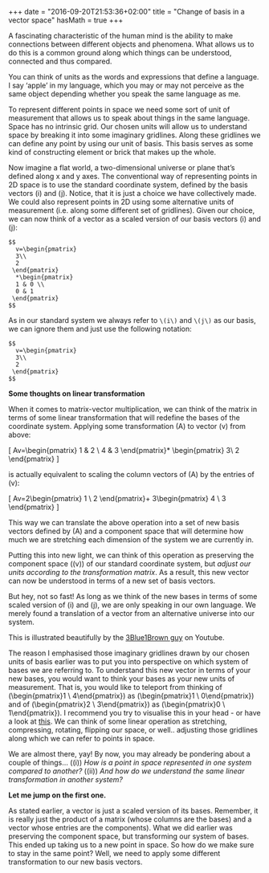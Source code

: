 +++
date = "2016-09-20T21:53:36+02:00"
title = "Change of basis in a vector space"
hasMath = true
+++

A fascinating characteristic of the human mind is the ability to make connections between different objects and phenomena. What allows us to do this is a common ground along which things can be understood, connected and thus compared.

You can think of units as the words and expressions that define a language. I say ‘apple’ in my language, which you may or may not perceive as the same object depending whether you speak the same language as me.

To represent different points in space we need some sort of unit of measurement that allows us to speak about things in the same language. Space has no intrinsic grid. Our chosen units will allow us to understand space by breaking it into some imaginary gridlines. Along these gridlines we can define any point by using our unit of basis. This basis serves as some kind of constructing element or brick that makes up the whole.

Now imagine a flat world, a two-dimensional universe or plane that’s defined along x and y axes. The conventional way of representing points in 2D space is to use the standard coordinate system, defined by the basis vectors \(i\) and \(j\). Notice, that it is just a choice we have collectively made. We could also represent points in 2D using some alternative units of measurement (i.e. along some different set of gridlines).
Given our choice, we can now think of a vector as a scaled version of our basis vectors \(i\) and \(j\):

```
$$
  v=\begin{pmatrix}
  3\\
  2
 \end{pmatrix}
  *\begin{pmatrix}
  1 & 0 \\
  0 & 1
 \end{pmatrix}
$$
```

As in our standard system we always refer to `\(i\)` and `\(j\)` as our basis, we can ignore them and just use the following notation:
```
$$
  v=\begin{pmatrix}
  3\\
  2
 \end{pmatrix}
$$
```

**Some thoughts on linear transformation**

When it comes to matrix-vector multiplication, we can think of the matrix in terms of some linear transformation that will redefine the bases of the coordinate system. Applying some transformation \(A\) to vector \(v\) from above:

\[
 Av=\begin{pmatrix}
  1 & 2 \\
  4 & 3
 \end{pmatrix}*
  \begin{pmatrix}
  3\\
  2
 \end{pmatrix}
\]

is actually equivalent to scaling the column vectors of \(A\) by the entries of \(v\):

\[
 Av=2\begin{pmatrix}
  1 \\
  2
 \end{pmatrix}+
  3\begin{pmatrix}
  4 \\
  3
 \end{pmatrix}
\]

This way we can translate the above operation into a set of new basis vectors defined by \(A\) and a component space that will determine how much we are stretching each dimension of the system we are currently in.

Putting this into new light, we can think of this operation as preserving the component space (\(v\)) of our standard coordinate system, but _adjust our units according to the transformation matrix_. As a result, this new vector can now be understood in terms of a new set of basis vectors.

But hey, not so fast! As long as we think of the new bases in terms of some scaled version of \(i\) and \(j\), we are only speaking in our own language. We merely found a translation of a vector from an alternative universe into our system.

This is illustrated beautifully by the [3Blue1Brown guy](https://www.youtube.com/watch?v=P2LTAUO1TdA) on Youtube.

The reason I emphasised those imaginary gridlines drawn by our chosen units of basis earlier was to put you into perspective on which system of bases we are referring to. To understand this new vector in terms of your new bases, you would want to think your bases as your new units of measurement. That is, you would like to teleport from thinking of \(\begin{pmatrix}1 \\ 4\end{pmatrix}\) as \(\begin{pmatrix}1 \\ 0\end{pmatrix}\) and of \(\begin{pmatrix}2 \\ 3\end{pmatrix}\) as \(\begin{pmatrix}0 \\ 1\end{pmatrix}\). I recommend you try to visualise this in your head - or have a look at [this](https://www.youtube.com/watch?v=kYB8IZa5AuE).
We can think of some linear operation as stretching, compressing, rotating, flipping our space, or well.. adjusting those gridlines along which we can refer to points in space.

We are almost there, yay! By now, you may already be pondering about a couple of things…
\((i)\) _How is a point in space represented in one system compared to another?_
\((ii)\) _And how do we understand the same linear transformation in another system?_

**Let me jump on the first one.**

As stated earlier, a vector is just a scaled version of its bases. Remember, it is really just the product of a matrix (whose columns are the bases) and a vector whose entries are the components). What we did earlier was preserving the component space, but transforming our system of bases. This ended up taking us to a new point in space. So how do we make sure to stay in the same point? Well, we need to apply some different transformation to our new basis vectors.
